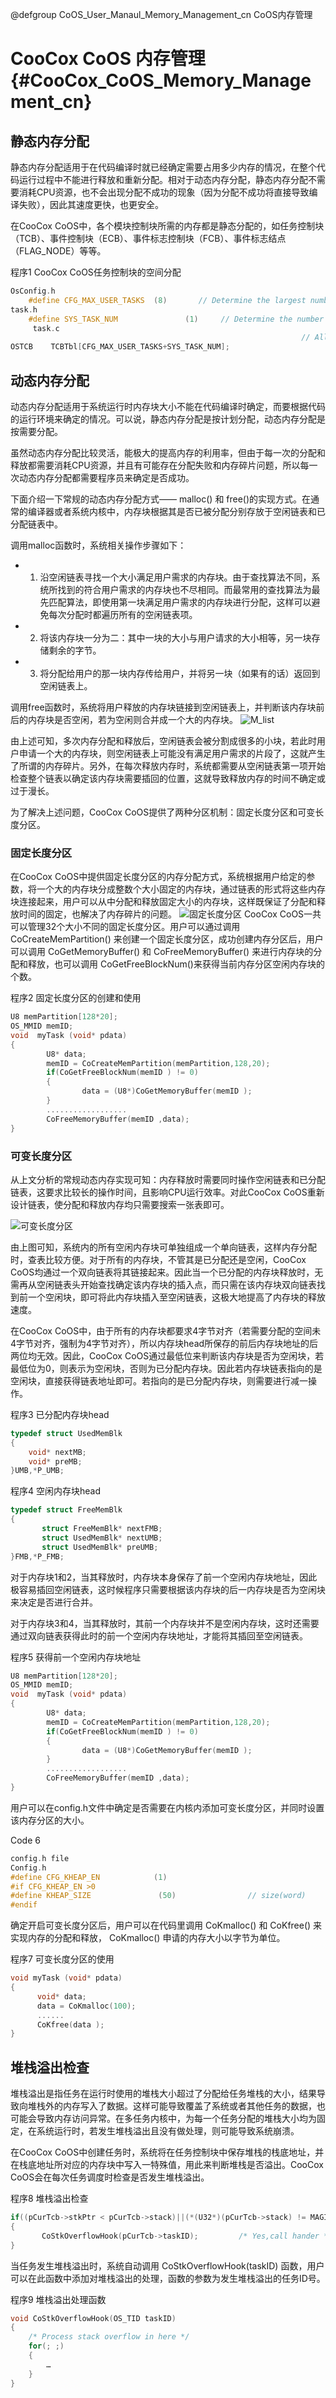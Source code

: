 @defgroup CoOS_User_Manaul_Memory_Management_cn CoOS内存管理

CooCox CoOS 内存管理  {#CooCox_CoOS_Memory_Management_cn}
============= 


## 静态内存分配

静态内存分配适用于在代码编译时就已经确定需要占用多少内存的情况，在整个代码运行过程中不能进行释放和重新分配。相对于动态内存分配，静态内存分配不需要消耗CPU资源，也不会出现分配不成功的现象（因为分配不成功将直接导致编译失败），因此其速度更快，也更安全。
     
在CooCox CoOS中，各个模块控制块所需的内存都是静态分配的，如任务控制块（TCB）、事件控制块（ECB）、事件标志控制块（FCB）、事件标志结点（FLAG_NODE）等等。

程序1 CooCox CoOS任务控制块的空间分配
~~~.C
OsConfig.h 
    #define CFG_MAX_USER_TASKS  (8)       // Determine the largest number of                                                                    // user's task in the system 
task.h 
    #define SYS_TASK_NUM               (1)     // Determine the number of system tasks 
     task.c                                                  
                                                                 // Allocate TCB space statically 
OSTCB    TCBTbl[CFG_MAX_USER_TASKS+SYS_TASK_NUM]; 
~~~

## 动态内存分配

动态内存分配适用于系统运行时内存块大小不能在代码编译时确定，而要根据代码的运行环境来确定的情况。可以说，静态内存分配是按计划分配，动态内存分配是按需要分配。

虽然动态内存分配比较灵活，能极大的提高内存的利用率，但由于每一次的分配和释放都需要消耗CPU资源，并且有可能存在分配失败和内存碎片问题，所以每一次动态内存分配都需要程序员来确定是否成功。

下面介绍一下常规的动态内存分配方式—— malloc() 和 free()的实现方式。在通常的编译器或者系统内核中，内存块根据其是否已被分配分别存放于空闲链表和已分配链表中。

调用malloc函数时，系统相关操作步骤如下：

- 1) 沿空闲链表寻找一个大小满足用户需求的内存块。由于查找算法不同，系统所找到的符合用户需求的内存块也不尽相同。而最常用的查找算法为最先匹配算法，即使用第一块满足用户需求的内存块进行分配，这样可以避免每次分配时都遍历所有的空闲链表项。
- 2) 将该内存块一分为二：其中一块的大小与用户请求的大小相等，另一块存储剩余的字节。
- 3) 将分配给用户的那一块内存传给用户，并将另一块（如果有的话）返回到空闲链表上。

调用free函数时，系统将用户释放的内存块链接到空闲链表上，并判断该内存块前后的内存块是否空闲，若为空闲则合并成一个大的内存块。
![M_list](images/7.jpg)

由上述可知，多次内存分配和释放后，空闲链表会被分割成很多的小块，若此时用户申请一个大的内存块，则空闲链表上可能没有满足用户需求的片段了，这就产生了所谓的内存碎片。另外，在每次释放内存时，系统都需要从空闲链表第一项开始检查整个链表以确定该内存块需要插回的位置，这就导致释放内存的时间不确定或过于漫长。
     
为了解决上述问题，CooCox CoOS提供了两种分区机制：固定长度分区和可变长度分区。

### 固定长度分区
     
在CooCox CoOS中提供固定长度分区的内存分配方式，系统根据用户给定的参数，将一个大的内存块分成整数个大小固定的内存块，通过链表的形式将这些内存块连接起来，用户可以从中分配和释放固定大小的内存块，这样既保证了分配和释放时间的固定，也解决了内存碎片的问题。
![固定长度分区](images/8.jpg)
CooCox CoOS一共可以管理32个大小不同的固定长度分区。用户可以通过调用 CoCreateMemPartition() 来创建一个固定长度分区，成功创建内存分区后，用户可以调用 CoGetMemoryBuffer() 和 CoFreeMemoryBuffer() 来进行内存块的分配和释放，也可以调用 CoGetFreeBlockNum()来获得当前内存分区空闲内存块的个数。

程序2 固定长度分区的创建和使用
~~~.C
U8 memPartition[128*20];
OS_MMID memID;
void  myTask (void* pdata)
{
        U8* data;
        memID = CoCreateMemPartition(memPartition,128,20);
        if(CoGetFreeBlockNum(memID ) != 0)
        {
                data = (U8*)CoGetMemoryBuffer(memID );
        }
        ..................
        CoFreeMemoryBuffer(memID ,data);
}
~~~

### 可变长度分区

从上文分析的常规动态内存实现可知：内存释放时需要同时操作空闲链表和已分配链表，这要求比较长的操作时间，且影响CPU运行效率。对此CooCox CoOS重新设计链表，使分配和释放内存均只需要搜索一张表即可。

![可变长度分区](images/9.jpg)

由上图可知，系统内的所有空闲内存块可单独组成一个单向链表，这样内存分配时，查表比较方便。对于所有的内存块，不管其是已分配还是空闲，CooCox CoOS均通过一个双向链表将其链接起来。因此当一个已分配的内存块释放时，无需再从空闲链表头开始查找确定该内存块的插入点，而只需在该内存块双向链表找到前一个空闲块，即可将此内存块插入至空闲链表，这极大地提高了内存块的释放速度。
     
在CooCox CoOS中，由于所有的内存块都要求4字节对齐（若需要分配的空间未4字节对齐，强制为4字节对齐），所以内存块head所保存的前后内存块地址的后两位均无效。因此，CooCox CoOS通过最低位来判断该内存块是否为空闲块，若最低位为0，则表示为空闲块，否则为已分配内存块。因此若内存块链表指向的是空闲块，直接获得链表地址即可。若指向的是已分配内存块，则需要进行减一操作。

程序3 已分配内存块head

~~~.C
typedef struct UsedMemBlk 
{
    void* nextMB;  
    void* preMB;     
}UMB,*P_UMB; 
~~~

程序4 空闲内存块head

~~~.C
typedef struct FreeMemBlk
{
       struct FreeMemBlk* nextFMB;
       struct UsedMemBlk* nextUMB;
       struct UsedMemBlk* preUMB;
}FMB,*P_FMB;
~~~

对于内存块1和2，当其释放时，内存块本身保存了前一个空闲内存块地址，因此极容易插回空闲链表，这时候程序只需要根据该内存块的后一内存块是否为空闲块来决定是否进行合并。

对于内存块3和4，当其释放时，其前一个内存块并不是空闲内存块，这时还需要通过双向链表获得此时的前一个空闲内存块地址，才能将其插回至空闲链表。

程序5 获得前一个空闲内存块地址

~~~.C
U8 memPartition[128*20];
OS_MMID memID;
void  myTask (void* pdata)
{
        U8* data;
        memID = CoCreateMemPartition(memPartition,128,20);
        if(CoGetFreeBlockNum(memID ) != 0)
        {
                data = (U8*)CoGetMemoryBuffer(memID );
        }
        ..................
        CoFreeMemoryBuffer(memID ,data);
}
~~~

用户可以在config.h文件中确定是否需要在内核内添加可变长度分区，并同时设置该内存分区的大小。

Code 6 
~~~.C
config.h file
Config.h
#define CFG_KHEAP_EN            (1)                
#if CFG_KHEAP_EN >0
#define KHEAP_SIZE               (50)                // size(word)
#endif 
~~~

确定开启可变长度分区后，用户可以在代码里调用 CoKmalloc() 和 CoKfree() 来实现内存的分配和释放， CoKmalloc() 申请的内存大小以字节为单位。

程序7 可变长度分区的使用

~~~.C
void myTask (void* pdata)
{
      void* data;
      data = CoKmalloc(100);
      ......
      CoKfree(data );
}
~~~


## 堆栈溢出检查

堆栈溢出是指任务在运行时使用的堆栈大小超过了分配给任务堆栈的大小，结果导致向堆栈外的内存写入了数据。这样可能导致覆盖了系统或者其他任务的数据，也可能会导致内存访问异常。在多任务内核中，为每一个任务分配的堆栈大小均为固定，在系统运行时，若发生堆栈溢出且没有做处理，则可能导致系统崩溃。
     
在CooCox CoOS中创建任务时，系统将在任务控制块中保存堆栈的栈底地址，并在栈底地址所对应的内存块中写入一特殊值，用此来判断堆栈是否溢出。CooCox CoOS会在每次任务调度时检查是否发生堆栈溢出。

程序8 堆栈溢出检查
~~~.C
if((pCurTcb->stkPtr < pCurTcb->stack)||(*(U32*)(pCurTcb->stack) != MAGIC_WORD))       
{                                                             
       CoStkOverflowHook(pCurTcb->taskID);         /* Yes,call hander */      
}
~~~

当任务发生堆栈溢出时，系统自动调用 CoStkOverflowHook(taskID) 函数，用户可以在此函数中添加对堆栈溢出的处理，函数的参数为发生堆栈溢出的任务ID号。

程序9 堆栈溢出处理函数
~~~.C
void CoStkOverflowHook(OS_TID taskID)
{
    /* Process stack overflow in here */
    for(; ;) 
    {
        …
    }
}
~~~